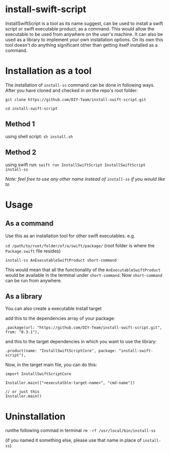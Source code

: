 # install-swift-script

InstallSwiftScript is a tool as its name suggest, can be used to install a swift script or swift executable product, as a command. This would allow the executable to be used from anywhere on the user's machine.
It can also be used as a library to implement your own installation options. 
On its own this tool doesn't do anything significant other than getting itself installed as a command.

# Installation as a tool

The installation of  `install-ss` command can be done in following ways. After you have cloned and checked in on the repo's root folder:

`git clone https://github.com/DIY-Team/install-swift-script.git`

`cd install-swift-script` 

## Method 1
using shell script:
`sh install.sh`

## Method 2
using swift run:
`swift run InstallSwiftScript InstallSwiftScript install-ss`

*Note: feel free to use any other name instead of `install-ss` if you would like to*

# Usage

## As a command

Use this as an installation tool for other swift executables. e.g.

`cd /path/to/root/folder/of/a/swift/package/` (root folder is where the `Package.swift` file resides)

`install-ss AnExecutableSwiftProduct short-command`

This would mean that all the functionality of the `AnExecutableSwiftProduct` would be available in the terminal under `short-command`. Now  `short-command` can be run from anywhere. 


## As a library

You can also create a executable Install target

add this to the dependencies array of your package:

`.package(url: "https://github.com/DIY-Team/install-swift-script.git", from: "0.3.1"),`

and this to the target dependencies in which you want to use the library:

`.product(name: "InstallSwiftScriptCore", package: "install-swift-script"),`

Now, in the target main file, you can do this:

```
import InstallSwiftScriptCore

Installer.main(["<executatble-target-name>", "cmd-name"])

// or just this
Installer.main()
```


# Uninstallation

runthe following commad in terminal 
`rm -rf /usr/local/bin/install-ss`

(if you named it something else, please use that name in place of `install-ss`)
